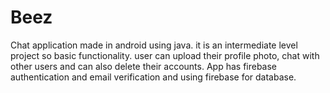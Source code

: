 # Beez
 Chat application made in android using java.
 it is an intermediate level project so basic functionality.
 user can upload their profile photo, chat with other users and can also delete their accounts.
 App has firebase authentication and email verification and using firebase for database.
 
